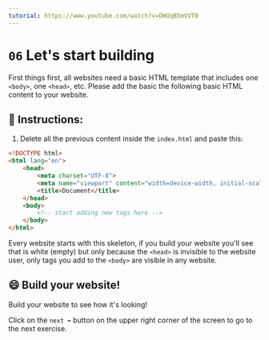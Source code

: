 ```yaml
---
tutorial: https://www.youtube.com/watch?v=DWUqB5mVVT0
---
```


# `06` Let's start building

First things first, all websites need a basic HTML template that includes one `<body>`, one `<head>`, etc. Please add the basic the following basic HTML content to your website.

## 📝 Instructions:

1. Delete all the previous content inside the `index.html` and paste this:

```html
<!DOCTYPE html>
<html lang="en">
    <head>
        <meta charset="UTF-8">
        <meta name="viewport" content="width=device-width, initial-scale=1.0">
        <title>Document</title>
    </head>
    <body>
        <!-- start adding new tags here -->
    </body>
</html>
```

Every website starts with this skeleton, if you build your website you'll see that is white (empty) but only because the `<head>` is invisible to the website user, only tags you add to the `<body>` are visible in any website.

## 😄 Build your website!

Build your website to see how it's looking!

Click on the `next ➡` button on the upper right corner of the screen to go to the next exercise.
